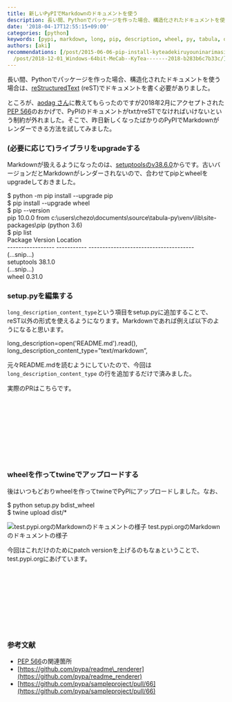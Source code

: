 ```yaml
---
title: 新しいPyPIでMarkdownのドキュメントを使う
description: 長い間、Pythonでパッケージを作った場合、構造化されたドキュメントを使う場合は、reStructuredText (reST)でドキュメントを書く必要がありました。
date: '2018-04-17T12:55:15+09:00'
categories: [python]
keywords: [pypi, markdown, long, pip, description, wheel, py, tabula, org, upgrade]
authors: [aki]
recommendations: [/post/2015-06-06-pip-install-kyteadekiruyouninarimasita/, /post/2016-09-11-pdfnobiao-wopandasnodataframenidekiru-tabula-py-zuo-tuta/,
  /post/2018-12-01_Windows-64bit-MeCab--KyTea-------2018-b283b6c7b33c/]
---
```


長い間、Pythonでパッケージを作った場合、構造化されたドキュメントを使う場合は、[reStructuredText](http://www.sphinx-doc.org/ja/master/usage/restructuredtext/basics.html) (reST)でドキュメントを書く必要がありました。

ところが、[aodag さん](https://twitter.com/aodag)に教えてもらったのですが2018年2月にアクセプトされた[PEP 566](https://www.python.org/dev/peps/pep-0566/#description-content-type-optional)のおかげで、PyPIのドキュメントがtxtかreSTでなければいけないという制約が外れました。そこで、昨日新しくなったばかりのPyPIでMarkdownがレンダーできる方法を試してみました。

### (必要に応じて)ライブラリをupgradeする

Markdownが扱えるようになったのは、[setuptoolsのv38.6.0](http://setuptools.readthedocs.io/en/latest/history.html#v38-6-0)からです。古いバージョンだとMarkdownがレンダーされないので、合わせてpipとwheelをupgradeしておきました。

$ python -m pip install --upgrade pip  
$ pip install --upgrade wheel  
$ pip --version  
pip 10.0.0 from c:\\users\\chezo\\documents\\source\\tabula-py\\venv\\lib\\site-packages\\pip (python 3.6)  
$ pip list  
Package           Version     Location  
\----------------- ----------- --------------------------------------  
(...snip...)  
setuptools        38.1.0  
(...snip...)  
wheel             0.31.0

### setup.pyを編集する

`long_description_content_type`という項目をsetup.pyに追加することで、reST以外の形式を使えるようになります。Markdownであれば例えば以下のようになると思います。

long\_description=open('README.md').read(),  
long\_description\_content\_type=”text/markdown”,

元々README.mdを読むようにしていたので、今回は `long_description_content_type` の行を追加するだけで済みました。

実際のPRはこちらです。

<div class="iframely-embed"><div class="iframely-responsive" style="height: 140px; padding-bottom: 0;"><a href="https://github.com/chezou/tabula-py/pull/85" data-iframely-url="//cdn.iframe.ly/HWuHFUO?card=small"></a></div></div><script async src="//cdn.iframe.ly/embed.js" charset="utf-8"></script>

### wheelを作ってtwineでアップロードする

後はいつもどおりwheelを作ってtwineでPyPIにアップロードしました。なお、

$ python setup.py bdist\_wheel  
$ twine upload dist/\*

![test.pypi.orgのMarkdownのドキュメントの様子](1_dskznp_UI9jw4D9L6gAQLA.png)
test.pypi.orgのMarkdownのドキュメントの様子

今回はこれだけのためにpatch versionを上げるのもなぁということで、test.pypi.orgにあげています。

<div class="iframely-embed"><div class="iframely-responsive" style="height: 140px; padding-bottom: 0;"><a href="https://test.pypi.org/project/tabula-py/" data-iframely-url="//cdn.iframe.ly/NCS5gmm"></a></div></div><script async src="//cdn.iframe.ly/embed.js" charset="utf-8"></script>

### 参考文献

*   [PEP 566](https://www.python.org/dev/peps/pep-0566/#description-content-type-optional)の関連箇所
*   [https://github.com/pypa/readme\_renderer](https://github.com/pypa/readme_renderer)
*   [https://github.com/pypa/sampleproject/pull/66](https://github.com/pypa/sampleproject/pull/66)
